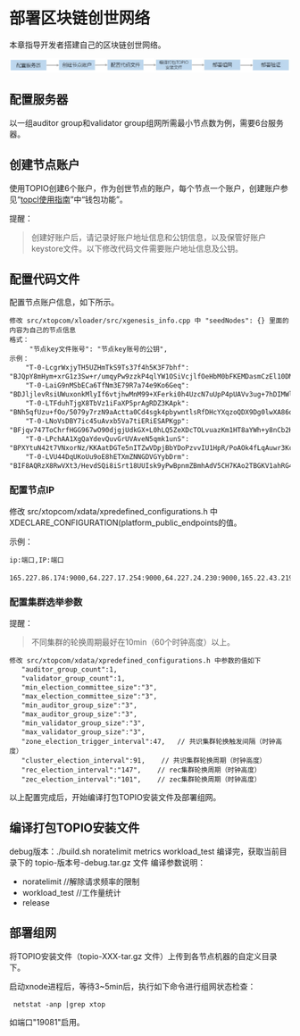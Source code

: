# 部署区块链创世网络

本章指导开发者搭建自己的区块链创世网络。

![Snap23](DeployGenisNetwork.assets/Snap23.jpg)

## 配置服务器

以一组auditor group和validator group组网所需最小节点数为例，需要6台服务器。

## 创建节点账户

使用TOPIO创建6个账户，作为创世节点的账户，每个节点一个账户，创建账户参见“[topcl使用指南](/zh/Tools/TOPIO/topcl/Overview.md)”中“钱包功能”。

提醒：

> 创建好账户后，请记录好账户地址信息和公钥信息，以及保管好账户keystore文件。以下修改代码文件需要账户地址信息及公钥。

## 配置代码文件

配置节点账户信息，如下所示。

	修改 src/xtopcom/xloader/src/xgenesis_info.cpp 中 "seedNodes": {} 里面的内容为自己的节点信息
	格式：  
		 "节点key文件账号": "节点key账号的公钥",
	示例：
		"T-0-LcgrWxjyTH5UZHmTkS9Ts37f4h5K3F7bhf": "BJQpY8mHym+xrG1z3Sw+r/umqyPw9zzkP4qlYW1OSiVcjlfOeHbM0bFKEMDasmCzEl10DMtVY02fieuNU/o9HOs=",
		"T-0-LaiG9nMSbECa6TfNm3E79R7a74e9Ko6Geq": "BDJljlevRsiUWuxonkMlyIf6vtjhwMnM99+XFerki0h4UzcN7uUpP4pUAVv3ug+7hDIMWlqGANDbXURDROG6YXg=",
		"T-0-LTFduhTjgX8TbVz1iFaXP5prAgRDZ3KApk": "BNh5qfUzu+fOo/5079y7rzN9aActta0Cd4sgk4pbywntlsRfDHcYXqzoQDX9Dg0lwXA86qmfCAh4e6TyByby6rk=",
		"T-0-LNoVsDBY7ic45uAvxb5Va7tiERiESAPKgp": "BFjqv747ToChrfHGG967wO90djgjUdkGX+L0hLQ5ZeXDcTOLvuazKm1HT8aYWh+y8nCb2H6Ph+a+Hoao5Fojhsk=",
		"T-0-LPchAA1XgQaYdevQuvGrUVAveN5qmk1unS": "BPXYtuN42t7VNxorNz/KKAatDGTe5nITZwVDpjBbYDoPzvvIU1HpR/PoAOk4fLqAuwr3KcD1AqGl6W08TZJ8Dbg=",
		"T-0-LVU44DqUKoUu9oE8hETXmZNNGDVGYybDrm": "BIF8AQRzX8RwVXt3/HevdSQi8iSrt18UUIsk9yPwBpnmZBmhAdV5CH7KAo2TBGKV1ahRG4dEo11Fc4M9ooFTiLk="

### 配置节点IP

修改 src/xtopcom/xdata/xpredefined_configurations.h 中 XDECLARE_CONFIGURATION(platform_public_endpoints的值。

示例：

```
ip:端口,IP:端口 

165.227.86.174:9000,64.227.17.254:9000,64.227.24.230:9000,165.22.43.219:9000,104.131.78.154:9000,167.172.115.77:90=00
```

### 配置集群选举参数

提醒：

> 不同集群的轮换周期最好在10min（60个时钟高度）以上。


	修改 src/xtopcom/xdata/xpredefined_configurations.h 中参数的值如下
	   "auditor_group_count":1,
	   "validator_group_count":1,
	   "min_election_committee_size":"3",
	   "max_election_committee_size":"3",
	   "min_auditor_group_size":"3",
	   "max_auditor_group_size":"3",
	   "min_validator_group_size":"3",
	   "max_validator_group_size":"3",
	   "zone_election_trigger_interval":47,   // 共识集群轮换触发间隔（时钟高度）
	   "cluster_election_interval":91,    // 共识集群轮换周期（时钟高度）
	   "rec_election_interval":"147",    // rec集群轮换周期（时钟高度）
	   "zec_election_interval":"101",    // zec集群轮换周期（时钟高度）
以上配置完成后，开始编译打包TOPIO安装文件及部署组网。

## 编译打包TOPIO安装文件

debug版本：./build.sh noratelimit metrics workload_test 
编译完，获取当前目录下的 topio-版本号-debug.tar.gz 文件
编译参数说明：

* noratelimit //解除请求频率的限制
* workload_test //工作量统计
* release

## 部署组网

将TOPIO安装文件（topio-XXX-tar.gz 文件）上传到各节点机器的自定义目录下。

启动xnode进程后，等待3~5min后，执行如下命令进行组网状态检查：

```
 netstat -anp |grep xtop
```

如端口"19081"启用。

